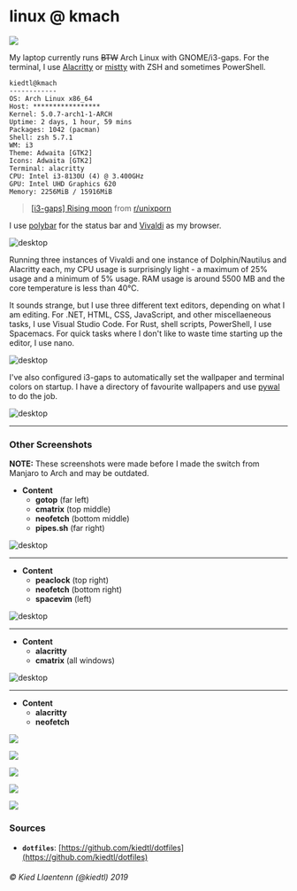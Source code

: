 # linux @ kmach

![](https://i.redd.it/1frxqfwm6os21.jpg)

My laptop currently runs <s>BTW</s> Arch Linux with GNOME/i3-gaps. For the terminal, I use [Alacritty](https://github.com/jwilm/alacritty) or [mistty](https://github.com/lptstr/mistty) with ZSH and sometimes PowerShell.

```
kiedtl@kmach
------------
OS: Arch Linux x86_64
Host: *****************
Kernel: 5.0.7-arch1-1-ARCH
Uptime: 2 days, 1 hour, 59 mins
Packages: 1042 (pacman)
Shell: zsh 5.7.1
WM: i3
Theme: Adwaita [GTK2]
Icons: Adwaita [GTK2]
Terminal: alacritty
CPU: Intel i3-8130U (4) @ 3.400GHz
GPU: Intel UHD Graphics 620
Memory: 2256MiB / 15916MiB
```

<blockquote class="reddit-card" data-card-created="1555796605"><a href="https://www.reddit.com/r/unixporn/comments/bdxen7/i3gaps_rising_moon/">[i3-gaps] Rising moon</a> from <a href="http://www.reddit.com/r/unixporn">r/unixporn</a></blockquote>
<script async src="//embed.redditmedia.com/widgets/platform.js" charset="UTF-8"></script>

I use [polybar](https://polybar.github.io) for the status bar and [Vivaldi](https://vivaldi.com) as my browser.

<picture>
  <source srcset="/images/vivaldi-scr.webp" type="image/webp">
  <source srcset="/images/vivaldi-scr.jpg" type="image/png">
  <img src="/images/vivaldi-scr.jpg" alt="desktop">
</picture>

Running three instances of Vivaldi and one instance of Dolphin/Nautilus and Alacritty each, my CPU usage is surprisingly light - a maximum of 25% usage and a minimum of 5% usage. RAM usage is around 5500 MB and the core temperature is less than 40&#176;C.

It sounds strange, but I use three different text editors, depending on what I am editing. For .NET, HTML, CSS, JavaScript, and other miscellaeneous tasks, I use Visual Studio Code. For Rust, shell scripts, PowerShell, I use Spacemacs. For quick tasks where I don't like to waste time starting up the editor, I use nano.

<picture>
  <source srcset="/images/screenshot-editors-1.webp" type="image/webp">
  <source srcset="/images/screenshot-editors-1.jpg" type="image/png">
  <img src="/images/screenshot-editors-1.jpg" alt="desktop">
</picture>

I've also configured i3-gaps to automatically set the wallpaper and terminal colors on startup. I have a directory of favourite wallpapers and use [pywal](https://github.com/dylanaraps/pywal) to do the job.

<picture>
  <source srcset="/images/screenshot-laptop-3.webp" type="image/webp">
  <source srcset="/images/screenshot-laptop-3.jpg" type="image/png">
  <img src="/images/screenshot-laptop-3.jpg" alt="desktop">
</picture>

---

### Other Screenshots
**NOTE:** These screenshots were made before I made the switch from Manjaro to Arch and may be outdated.

- **Content**
    - **gotop** (far left)
    - **cmatrix** (top middle)
    - **neofetch** (bottom middle)
    - **pipes.sh** (far right)

<picture>
  <source srcset="/images/screenshot-laptop-1.webp" type="image/webp">
  <source srcset="/images/screenshot-laptop-1.png" type="image/png">
  <img src="/images/screenshot-laptop-1.png" alt="desktop">
</picture>

---

- **Content**
    - **peaclock** (top right)
    - **neofetch** (bottom right)
    - **spacevim** (left)

<picture>
  <source srcset="/images/screenshot-laptop-2.webp" type="image/webp">
  <source srcset="/images/screenshot-laptop-2.png" type="image/png">
  <img src="/images/screenshot-laptop-2.png" alt="desktop">
</picture>

---

- **Content**
    - **alacritty**
    - **cmatrix** (all windows)
    
<picture>
  <source srcset="/images/screenshot-laptop-4.webp" type="image/webp">
  <source srcset="/images/screenshot-laptop-4.jpg" type="image/png">
  <img src="/images/screenshot-laptop-4.jpg" alt="desktop">
</picture>

---

- **Content**
    - **alacritty**
    - **neofetch**

![](https://user-images.githubusercontent.com/32681240/54638932-96470d00-4a62-11e9-8ea3-65d2fcafa72e.jpg)

![](https://user-images.githubusercontent.com/32681240/54639089-ed4ce200-4a62-11e9-8fed-0e91083718dd.jpg)

![](https://user-images.githubusercontent.com/32681240/54638592-cc37c180-4a61-11e9-88d6-d682bb32e8ff.jpg)

![](https://user-images.githubusercontent.com/32681240/54638826-41a39200-4a62-11e9-8e19-2319567c41f3.jpg)

![](https://user-images.githubusercontent.com/32681240/54639036-ce4e5000-4a62-11e9-9ad9-216674d05863.jpg)


### Sources
- **`dotfiles`**: [https://github.com/kiedtl/dotfiles](https://github.com/kiedtl/dotfiles)

###### &#xA9; Kied Llaentenn (@kiedtl) 2019
